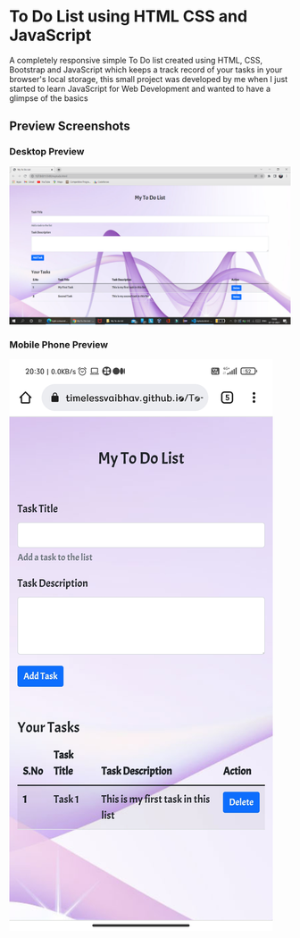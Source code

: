 # To Do List using HTML CSS and JavaScript

A completely responsive simple To Do list created using HTML, CSS, Bootstrap and JavaScript which keeps a track record of your tasks in your browser's local storage, this small project was developed by me when I just started to learn JavaScript for Web Development and wanted to have a glimpse of the basics

## Preview Screenshots
### Desktop Preview
<img src = "https://github.com/timelessvaibhav/To-Do-list-using-HTML-CSS-and-JavaScript/blob/main/Preview%20Screenshots/Screenshot%20(181).png">

### Mobile Phone Preview

<img src = "https://github.com/timelessvaibhav/To-Do-list-using-HTML-CSS-and-JavaScript/blob/main/Preview%20Screenshots/Screenshot_2021-12-07-20-30-18-855_com.android.chrome%20(1).jpg">
